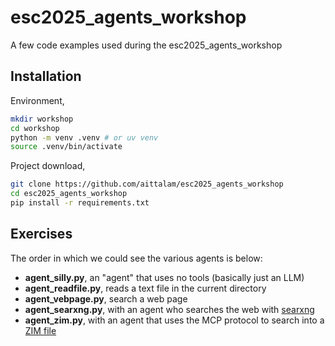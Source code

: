 # esc2025_agents_workshop
A few code examples used during the esc2025_agents_workshop

## Installation

Environment,

```sh
mkdir workshop
cd workshop
python -m venv .venv # or uv venv
source .venv/bin/activate
```

Project download,

```sh
git clone https://github.com/aittalam/esc2025_agents_workshop
cd esc2025_agents_workshop
pip install -r requirements.txt
```

## Exercises

The order in which we could see the various agents is below:

* **agent_silly.py**, an "agent" that uses no tools (basically just an LLM)
* **agent_readfile.py**, reads a text file in the current directory
* **agent_vebpage.py**, search a web page
* **agent_searxng.py**, with an agent who searches the web with [searxng](https://docs.searxng.org/)
* **agent_zim.py**, with an agent that uses the MCP protocol to search into a [ZIM file](https://library.kiwix.org/#lang=eng)
